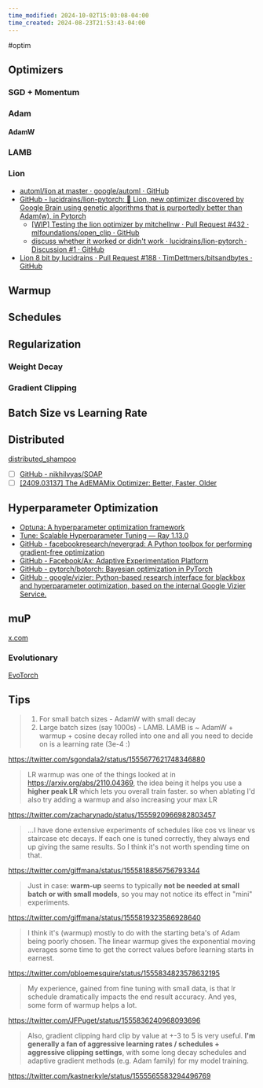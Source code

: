 ```yaml
---
time_modified: 2024-10-02T15:03:08-04:00
time_created: 2024-08-23T21:53:43-04:00
---
```


#optim 



## Optimizers

### SGD + Momentum

### Adam

#### AdamW


### LAMB


### Lion

- [automl/lion at master · google/automl · GitHub](https://github.com/google/automl/tree/master/lion)
- [GitHub - lucidrains/lion-pytorch: 🦁 Lion, new optimizer discovered by Google Brain using genetic algorithms that is purportedly better than Adam(w), in Pytorch](https://github.com/lucidrains/lion-pytorch)
	- [[WIP] Testing the lion optimizer by mitchellnw · Pull Request #432 · mlfoundations/open_clip · GitHub](https://github.com/mlfoundations/open_clip/pull/432)
	- [discuss whether it worked or didn't work · lucidrains/lion-pytorch · Discussion #1 · GitHub](https://github.com/lucidrains/lion-pytorch/discussions/1)
- [Lion 8 bit by lucidrains · Pull Request #188 · TimDettmers/bitsandbytes · GitHub](https://github.com/TimDettmers/bitsandbytes/pull/188)






## Warmup


## Schedules

## Regularization

### Weight Decay

### Gradient Clipping


## Batch Size vs Learning Rate


## Distributed
[distributed\_shampoo](https://github.com/facebookresearch/optimizers/tree/main/distributed_shampoo)




- [ ] [GitHub - nikhilvyas/SOAP](https://github.com/nikhilvyas/SOAP)
- [ ] [\[2409.03137\] The AdEMAMix Optimizer: Better, Faster, Older](https://arxiv.org/abs/2409.03137)

## Hyperparameter Optimization

- [Optuna: A hyperparameter optimization framework](https://github.com/optuna/optuna)
- [Tune: Scalable Hyperparameter Tuning — Ray 1.13.0](https://docs.ray.io/en/latest/tune/index.html)
- [GitHub - facebookresearch/nevergrad: A Python toolbox for performing gradient-free optimization](https://github.com/facebookresearch/nevergrad)
- [GitHub - Facebook/Ax: Adaptive Experimentation Platform](https://github.com/facebook/Ax)
- [GitHub - pytorch/botorch: Bayesian optimization in PyTorch](https://github.com/pytorch/botorch)
- [GitHub - google/vizier: Python-based research interface for blackbox and hyperparameter optimization, based on the internal Google Vizier Service.](https://github.com/google/vizier)

## muP

[x.com](https://x.com/AiEleuther/status/1838209774002864330)



### Evolutionary

[EvoTorch](https://github.com/nnaisense/evotorch)

## Tips


> 1. For small batch sizes - AdamW with small decay
> 2. Large batch sizes (say 1000s) - LAMB. LAMB is ~ AdamW + warmup + cosine decay rolled into one and all you need to decide on is a learning rate (3e-4 :)

https://twitter.com/sgondala2/status/1555677621748346880


> LR warmup was one of the things looked at in https://arxiv.org/abs/2110.04369, the idea being it helps you use a **higher peak LR** which lets you overall train faster. so when ablating I'd also try adding a warmup and also increasing your max LR

https://twitter.com/zacharynado/status/1555920966982803457

> ...I have done extensive experiments of schedules like cos vs linear vs staircase etc decays. If each one is tuned correctly, they always end up giving the same results. So I think it's not worth spending time on that.

https://twitter.com/giffmana/status/1555818856756793344

> Just in case: **warm-up** seems to typically **not be needed at small batch or with small models**, so you may not notice its effect in "mini" experiments.

https://twitter.com/giffmana/status/1555819323586928640


> I think it's (warmup) mostly to do with the starting beta's of Adam being poorly chosen. The linear warmup gives the exponential moving averages some time to get the correct values before learning starts in earnest.

https://twitter.com/pbloemesquire/status/1555834823578632195

> My experience, gained from fine tuning with small data, is that lr schedule dramatically impacts the end result accuracy.  And yes, some form of warmup helps a lot.

https://twitter.com/JFPuget/status/1555836240968093696


> Also, gradient clipping hard clip by value at +-3 to 5 is very useful. **I'm generally a fan of aggressive learning rates / schedules + aggressive clipping settings**, with some long decay schedules and adaptive gradient methods (e.g. Adam family) for my model training.

https://twitter.com/kastnerkyle/status/1555565583294496769